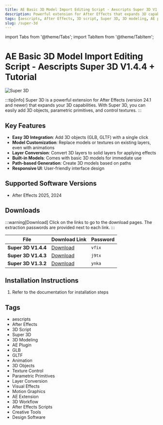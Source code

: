 ```yaml
---
title: AE Basic 3D Model Import Editing Script - Aescripts Super 3D V1.4.4 + Tutorial
description: Powerful extension for After Effects that expands 3D capabilities. Add 3D objects, parametric primitives, and control textures with ease.
tags: [aescripts, After Effects, 3D script, Super 3D, 3D modeling, AE plugin, GLB, GLTF, animation]
slug: /super-3d
---
```

import Tabs from '@theme/Tabs';
import TabItem from '@theme/TabItem';

<!--Last updated: Sep 17 2025-->

# AE Basic 3D Model Import Editing Script - Aescripts Super 3D V1.4.4 + Tutorial

![Super 3D](https://www.gfxcamp.com/wp-content/uploads/2024/04/Super-3D.jpg)

:::tip[info]
Super 3D is a powerful extension for After Effects (version 24.1 and newer) that expands your 3D capabilities. With Super 3D, you can easily add 3D objects, parametric primitives, and control textures.
:::

## Key Features

- **Easy 3D Integration**: Add 3D objects (GLB, GLTF) with a single click
- **Model Customization**: Replace models or textures on existing layers, even with animations
- **Layer Conversion**: Convert 3D layers to solid layers for applying effects
- **Built-in Models**: Comes with basic 3D models for immediate use
- **Path-based Generation**: Create 3D models based on paths
- **Responsive UI**: User-friendly interface design

## Supported Software Versions

- After Effects 2025, 2024

## Downloads

:::warning[Download]
Click on the links to go to the download pages. The extraction passwords are provided next to each link.
:::

| File | Download Link | Password |
| ---- | ------------- | -------- |
| **Super 3D V1.4.4** | [Download](https://pan.baidu.com/s/1u2_iXDnvZi7GrOUDRMqisg?pwd=vfix) | `vfix` |
| **Super 3D V1.4.3** | [Download](https://pan.baidu.com/s/1mZGE0kNUjAP6NOqLJjOqkw?pwd=j9tx) | `j9tx` |
| **Super 3D V1.3.2** | [Download](https://pan.baidu.com/s/1GRIvVOMXxauAJ-MT_b1zLQ?pwd=ynka) | `ynka` |

## Installation Instructions

<Tabs>
  <TabItem value="installation" label="Installation Steps" default>
    <ol>
      <li>Refer to the documentation for installation steps</li>
    </ol>
  </TabItem>
</Tabs>

## Tags

- aescripts
- After Effects
- 3D Script
- Super 3D
- 3D Modeling
- AE Plugin
- GLB
- GLTF
- Animation
- 3D Objects
- Texture Control
- Parametric Primitives
- Layer Conversion
- Visual Effects
- Motion Graphics
- AE Extension
- 3D Workflow
- After Effects Scripts
- Creative Tools
- Design Software
